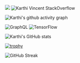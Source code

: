 
![](https://gitwar.herokuapp.com/badge?username=karthinuk668)
![Karthi Vincent StackOverflow](https://stackoverflow-badge.herokuapp.com/api/StackOverflowBadge/14122375)


![Karthi's github activity graph](https://activity-graph.herokuapp.com/graph?username=karthinuk668&theme=dracula)

![GraphQL](https://img.shields.io/badge/-GraphQL-E10098?style=for-the-badge&logo=graphql&logoColor=white)
![TensorFlow](https://img.shields.io/badge/TensorFlow-%23FF6F00.svg?style=for-the-badge&logo=TensorFlow&logoColor=white)


![Karthi's GitHub stats](https://github-readme-stats.vercel.app/api?username=karthinuk668&count_private=true&&show_icons=true)

[![trophy](https://github-profile-trophy.vercel.app/?username=karthinuk668)](https://github.com/ryo-ma/github-profile-trophy)




![GitHub Streak](https://github-readme-streak-stats.herokuapp.com/?user=karthinuk668&theme=black-ice)


